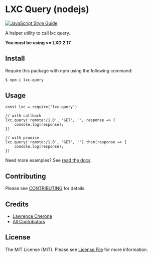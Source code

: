 **LXC Query (nodejs)**
=========

[![JavaScript Style Guide](https://img.shields.io/badge/code_style-standard-brightgreen.svg)](https://standardjs.com)

A helper utility to call lxc query.

**You must be using >= LXD 2.17**

## Install

Require this package with npm using the following command:

``` bash
$ npm i lxc-query
```

## Usage

```
const lxc = require('lxc-query')

// with callback
lxc.query('remote:/1.0', 'GET', '', response => {
    console.log(response);
})

// with promise
lxc.query('remote:/1.0', 'GET', '').then(response => {
    console.log(response);
})

```

Need more examples? See [read the docs](https://github.com/lcherone/lxc-query/blob/master/docs/index.md).

## Contributing

Please see [CONTRIBUTING](https://github.com/lcherone/lxc-query/blob/master/CONTRIBUTING.md) for details.


## Credits

- [Lawrence Cherone](https://github.com/lcherone)
- [All Contributors](https://github.com/lcherone/lxc-query/graphs/contributors)

## License

The MIT License (MIT). Please see [License File](https://github.com/lcherone/lxc-query/blob/master/LICENSE) for more information.
